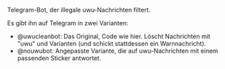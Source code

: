 Telegram-Bot, der illegale uwu-Nachrichten filtert.

Es gibt ihn auf Telegram in zwei Varianten:
- @uwucleanbot: Das Original, Code wie hier. Löscht Nachrichten mit "uwu" und Varianten (und schickt stattdessen ein Warnnachricht).
- @nouwubot: Angepasste Variante, die auf uwu-Nachrichten mit einem passenden Sticker antwortet.
